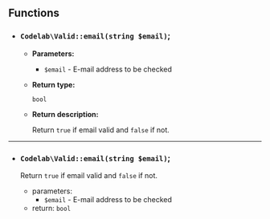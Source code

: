 ## Functions

- ### `Codelab\Valid::email(string $email)`;

    - **Parameters:**
      - `$email` - E-mail address to be checked
    - **Return type:**

        `bool`

    - **Return description:**

        Return `true` if email valid and `false` if not.


---

- ### `Codelab\Valid::email(string $email)`;

    Return `true` if email valid and `false` if not.

  - parameters:
    - `$email` - E-mail address to be checked
  - return: `bool`